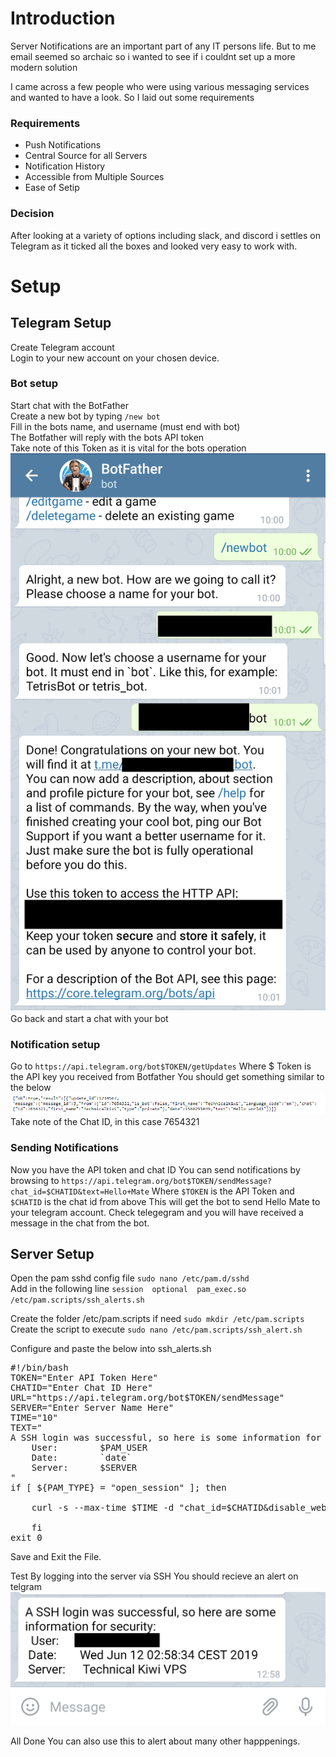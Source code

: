 # Introduction
Server Notifications are an important part of any IT persons life.
But to me email seemed so archaic so i wanted to see if i couldnt set up a more modern solution

I came across a few people who were using various messaging services and wanted to have a look. 
So I laid out some requirements

### Requirements
- Push Notifications
- Central Source for all Servers
- Notification History
- Accessible from Multiple Sources
- Ease of Setip

### Decision
After looking at a variety of options including slack, and discord i settles on Telegram as it ticked all the boxes and looked very easy to work with.

# Setup
## Telegram Setup
Create Telegram account  
Login to your new account on your chosen device.
### Bot setup
Start chat with the BotFather  
Create a new bot by typing `/new bot`  
Fill in the bots name, and username (must end with bot)  
The Botfather will reply with the bots API token  
Take note of this Token as it is vital for the bots operation   
![Botfather New bot](/images/botfather_botcreation.png)
Go back and start a chat with your bot  
### Notification setup
Go to `https://api.telegram.org/bot$TOKEN/getUpdates`
Where $ Token is the API key you received from Botfather
You should get something similar to the below
![Telegram Get Update](images/telegram_bot_getupdate.png)
Take note of the Chat ID, in this case 7654321

### Sending Notifications
Now you have the API token and chat ID
You can send notifications by browsing to
`https://api.telegram.org/bot$TOKEN/sendMessage?chat_id=$CHATID&text=Hello+Mate`
Where `$TOKEN` is the API Token and `$CHATID` is the chat id from above
This will get the bot to send Hello Mate to your telegram account.
Check telegegram and you will have received a message in the chat from the bot.

## Server Setup

Open the pam sshd config file
`sudo nano /etc/pam.d/sshd`  
Add in the following line
`session  optional  pam_exec.so /etc/pam.scripts/ssh_alerts.sh`

Create the folder /etc/pam.scripts if need
`sudo mkdir /etc/pam.scripts`  
Create the script to execute
`sudo nano /etc/pam.scripts/ssh_alert.sh`
  
Configure and paste the below into ssh_alerts.sh
<pre>#!/bin/bash
TOKEN="Enter API Token Here"
CHATID="Enter Chat ID Here"
URL="https://api.telegram.org/bot$TOKEN/sendMessage"
SERVER="Enter Server Name Here"
TIME="10"
TEXT="
A SSH login was successful, so here is some information for security:
  	User:        $PAM_USER
	Date:        `date`
	Server:      $SERVER
"
if [ ${PAM_TYPE} = "open_session" ]; then
	
    curl -s --max-time $TIME -d "chat_id=$CHATID&disable_web_page_preview=1&text=$TEXT" $URL >/dev/null

    fi
exit 0 </pre>
  
Save and Exit the File.

Test By logging into the server via SSH
You should recieve an alert on telgram
![SSH Telegram Alert](/images/ssh_telegram_alert.jpg)

All Done
You can also use this to alert about many other happpenings.
